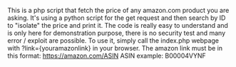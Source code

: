 This is a php script that fetch the price of any amazon.com product you are asking.
It's using a python script for the get request and then search by ID to "isolate" the price and print it.
The code is really easy to understand and is only here for demonstration purpose, there is no security test and many error / exploit are possible.
To use it, simply call the index.php webpage with ?link={youramazonlink} in your browser.
The amazon link must be in this format: https://amazon.com/ASIN
ASIN example: B00004VYNF
